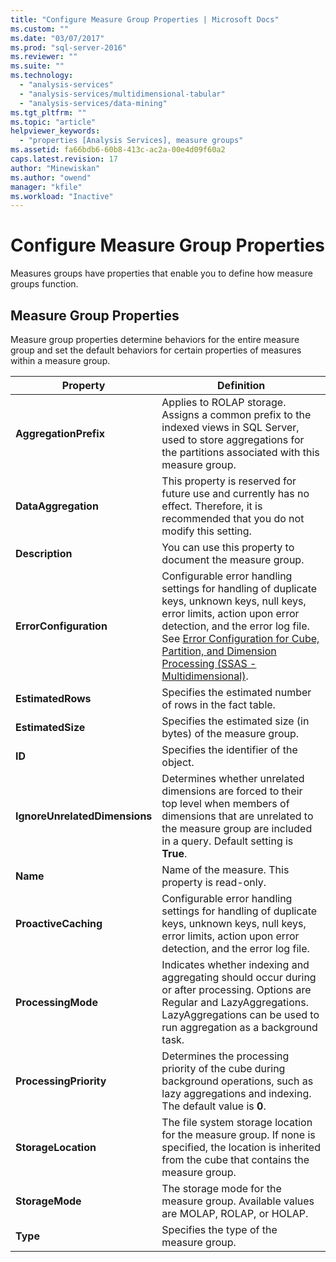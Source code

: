 ```yaml
---
title: "Configure Measure Group Properties | Microsoft Docs"
ms.custom: ""
ms.date: "03/07/2017"
ms.prod: "sql-server-2016"
ms.reviewer: ""
ms.suite: ""
ms.technology: 
  - "analysis-services"
  - "analysis-services/multidimensional-tabular"
  - "analysis-services/data-mining"
ms.tgt_pltfrm: ""
ms.topic: "article"
helpviewer_keywords: 
  - "properties [Analysis Services], measure groups"
ms.assetid: fa66bdb6-60b8-413c-ac2a-00e4d09f60a2
caps.latest.revision: 17
author: "Minewiskan"
ms.author: "owend"
manager: "kfile"
ms.workload: "Inactive"
---
```

# Configure Measure Group Properties
  Measures groups have properties that enable you to define how measure groups function.  
  
## Measure Group Properties  
 Measure group properties determine behaviors for the entire measure group and set the default behaviors for certain properties of measures within a measure group.  
  
|Property|Definition|  
|--------------|----------------|  
|**AggregationPrefix**|Applies to ROLAP storage. Assigns a common prefix to the indexed views in SQL Server, used to store aggregations for the partitions associated with this measure group.|  
|**DataAggregation**|This property is reserved for future use and currently has no effect. Therefore, it is recommended that you do not modify this setting.|  
|**Description**|You can use this property to document the measure group.|  
|**ErrorConfiguration**|Configurable error handling settings for handling of duplicate keys, unknown keys, null keys, error limits, action upon error detection, and the error log file. See [Error Configuration for Cube, Partition, and Dimension Processing &#40;SSAS - Multidimensional&#41;](../../analysis-services/multidimensional-models/error-configuration-for-cube-partition-and-dimension-processing.md).|  
|**EstimatedRows**|Specifies the estimated number of rows in the fact table.|  
|**EstimatedSize**|Specifies the estimated size (in bytes) of the measure group.|  
|**ID**|Specifies the identifier of the object.|  
|**IgnoreUnrelatedDimensions**|Determines whether unrelated dimensions are forced to their top level when members of dimensions that are unrelated to the measure group are included in a query. Default setting is **True**.|  
|**Name**|Name of the measure. This property is read-only.|  
|**ProactiveCaching**|Configurable error handling settings for handling of duplicate keys, unknown keys, null keys, error limits, action upon error detection, and the error log file.|  
|**ProcessingMode**|Indicates whether indexing and aggregating should occur during or after processing. Options are Regular and LazyAggregations. LazyAggregations can be used to run aggregation as a background task.|  
|**ProcessingPriority**|Determines the processing priority of the cube during background operations, such as lazy aggregations and indexing. The default value is **0**.|  
|**StorageLocation**|The file system storage location for the measure group. If none is specified, the location is inherited from the cube that contains the measure group.|  
|**StorageMode**|The storage mode for the measure group. Available values are MOLAP, ROLAP, or HOLAP.|  
|**Type**|Specifies the type of the measure group.|  
  
  

